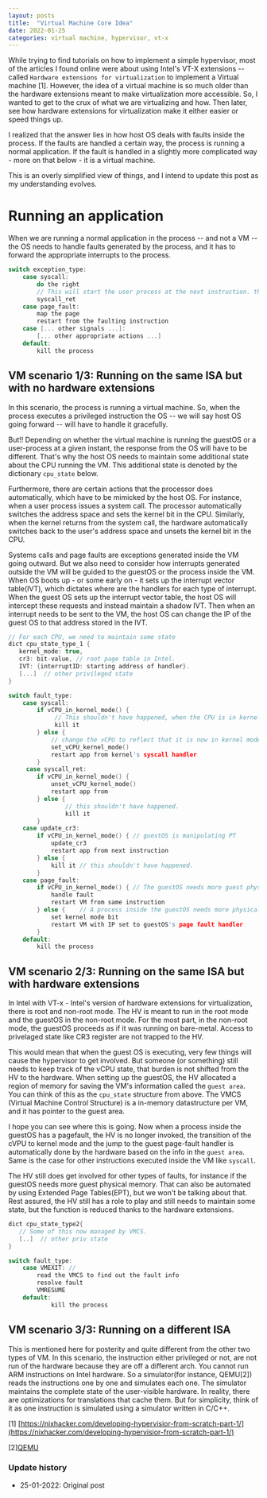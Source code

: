 ```yaml
---
layout: posts
title:  "Virtual Machine Core Idea"
date: 2022-01-25
categories: virtual machine, hypervisor, vt-x 
---
```



While trying to find tutorials on how to implement a simple hypervisor,
most of the articles I found online were about using Intel's VT-X extensions --
called `Hardware extensions for virtualization` to implement a Virtual machine [1].
However, the idea of a virtual machine is so much older than the hardware extensions meant to make
virtualization more accessible. So, I wanted to get to the crux of what we are virtualizing
and how. Then later, see how hardware extensions for virtualization make it either easier
or speed things up.

I realized that the answer lies in how host OS deals with faults inside the process. If the faults
are handled a certain way, the process is running a normal application. If the fault is handled in
a slightly more complicated way - more on that below - it is a virtual machine.

This is an overly simplified view of things, and I intend to update this post as my understanding
evolves.

# Running an application
When we are running a normal application in the process -- and not a VM -- the OS needs to handle faults generated by the process, and it has to forward the appropriate interrupts to the process.

```c
switch exception_type:
	case syscall:
		do the right
		// This will start the user process at the next instruction. thing
		syscall_ret
	case page_fault:
		map the page
		restart from the faulting instruction
	case [... other signals ...]:
		[... other appropriate actions ...]
	default:
		kill the process
```

## VM scenario 1/3: Running on the same ISA but with no hardware extensions

In this scenario, the process is running a virtual machine. So, when the process executes a
privileged instruction the OS -- we will say host OS going forward -- will have to handle
it gracefully.

But!! Depending on whether the virtual machine is running the guestOS or a
user-process at a given instant, the response from the OS will have to be different.
That's why the host OS needs to maintain some additional state about the CPU running
the VM. This additional state is denoted by the dictionary `cpu_state` below.

Furthermore, there are certain actions that the processor does automatically, which have to be
mimicked by the host OS. For instance, when a user process issues a system call. The processor
automatically switches the address space and sets the kernel bit in the CPU. Similarly,
when the kernel returns from the system call, the hardware automatically switches back to
the user's address space and unsets the kernel bit in the CPU.

Systems calls and page faults are exceptions generated inside the VM going outward. But we also
need to consider how interrupts generated outside the VM will be guided to the guestOS or the
process inside the VM. When OS boots up - or some early on - it sets up the interrupt vector
table(IVT), which dictates where are the handlers for each type of interrupt. When the guest OS sets up the interrupt vector table, the host OS will intercept these requests and instead maintain a shadow IVT. Then when an interrupt needs to be sent to the VM, the host OS can change the IP of
the guest OS to that address stored in the IVT.

```c
// For each CPU, we need to maintain some state
dict cpu_state_type_1 {
   kernel_mode: true,
   cr3: bit-value, // root page table in Intel.
   IVT: {interruptID: starting address of handler}.
   [...]  // other privileged state
}

switch fault_type:
	case syscall:
		if vCPU_in_kernel_mode() {
			 // This shouldn't have happened, when the CPU is in kernel mode.
			 kill it
		} else {
			// change the vCPU to reflect that it is now in kernel mode.			
			set_vCPU_kernel_mode()
			restart app from kernel's syscall handler
		}
	 case syscall_ret:
		if vCPU_in_kernel_mode() {
			unset_vCPU_kernel_mode()
			restart app from 
		} else {
			    // this shouldn't have happened.
				kill it 
		}
	case update_cr3:
		if vCPU_in_kernel_mode() { // guestOS is manipulating PT
			update_cr3
            restart app from next instruction
		} else {
			kill it // this shouldn't have happened.
		}
    case page_fault:
		if vCPU_in_kernel_mode() { // The guestOS needs more guest physical memory.
			handle fault
	        restart VM from same instruction
		} else {	// A process inside the guestOS needs more physical memory.
	 		set kernel mode bit
			restart VM with IP set to guestOS's page fault handler
		}
	default:
		kill the process
```

## VM scenario 2/3: Running on the same ISA but with hardware extensions
In Intel with VT-x - Intel's version of hardware extensions for virtualization, there is root and non-root mode. The HV is meant to run in the root 
mode and the guestOS in the non-root mode. For the most part, in the non-root mode, the guestOS proceeds as if it was running on bare-metal. 
Access to privelaged state like CR3 register are not trapped to the HV.

This would mean that when the guest OS is executing, very few things will cause the hypervisor to get involved.
But someone (or something) still needs to keep track of the vCPU state, that burden is not shifted from the HV to the hardware.
When setting up the guestOS, the HV allocated a region of memory for saving the VM's information called the `guest area`. 
You can think of this as the `cpu_state` structure from above. The VMCS (Virtual Machine Control Structure) is a in-memory 
datastructure per VM, and it has pointer to the guest area.

I hope you can see where this is going. Now when a process inside the guestOS has a pagefault, the HV is no longer invoked,
the transition of the cVPU to kernel mode and the jump to the guest page-fault handler is automatically done by the hardware
based on the info in the `guest area`. Same is the case for other instructions executed inside the VM like `syscall`.

The HV still does get involved for other types of faults, for instance if the guestOS needs more guest physical memory.
That can also be automated by using Extended Page Tables(EPT), but we won't be talking about that. Rest assured, the HV
still has a role to play and still needs to maintain some state, but the function is reduced thanks to the hardware extensions.


```c
dict cpu_state_type2{
   // Some of this now managed by VMCS.
   [..]  // other priv state
}

switch fault_type:
	case VMEXIT: // 
		read the VMCS to find out the fault info
		resolve fault
		VMRESUME
	default:
			kill the process
```


## VM scenario 3/3: Running on a different ISA
This is mentioned here for posterity and quite different from the other two types of VM.
In this scenario, the instruction either privileged or not, are not run of the hardware because 
they are off a different arch. You cannot run ARM instructions on Intel hardware. 
So a simulator(for instance, QEMU[2]) reads the instructions one by one and simulates 
each one. The simulator maintains the complete state of the user-visible hardware. In reality, 
there are optimizations for translations that cache them. But for 
simplicity, think of it as one instruction is simulated using a simulator written in C/C++.



[1] [https://nixhacker.com/developing-hypervisior-from-scratch-part-1/](https://nixhacker.com/developing-hypervisior-from-scratch-part-1/) 

[2][QEMU](https://www.qemu.org/)



### Update history
* 25-01-2022: Original post 